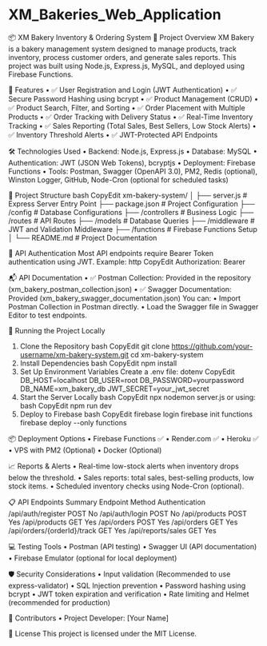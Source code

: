 # XM_Bakeries_Web_Application
📦 XM Bakery Inventory & Ordering System
🥖 Project Overview
XM Bakery is a bakery management system designed to manage products, track inventory, process customer orders, and generate sales reports.
This project was built using Node.js, Express.js, MySQL, and deployed using Firebase Functions.

🚀 Features
•	✅ User Registration and Login (JWT Authentication)
•	✅ Secure Password Hashing using bcrypt
•	✅ Product Management (CRUD)
•	✅ Product Search, Filter, and Sorting
•	✅ Order Placement with Multiple Products
•	✅ Order Tracking with Delivery Status
•	✅ Real-Time Inventory Tracking
•	✅ Sales Reporting (Total Sales, Best Sellers, Low Stock Alerts)
•	✅ Inventory Threshold Alerts
•	✅ JWT-Protected API Endpoints

🛠️ Technologies Used
•	Backend: Node.js, Express.js
•	Database: MySQL
•	Authentication: JWT (JSON Web Tokens), bcryptjs
•	Deployment: Firebase Functions
•	Tools: Postman, Swagger (OpenAPI 3.0), PM2, Redis (optional), Winston Logger, GitHub, Node-Cron (optional for scheduled tasks)

📂 Project Structure
bash
CopyEdit
xm-bakery-system/
│
├── server.js               # Express Server Entry Point
├── package.json            # Project Configuration
├── /config                 # Database Configurations
├── /controllers            # Business Logic
├── /routes                 # API Routes
├── /models                 # Database Queries
├── /middleware             # JWT and Validation Middleware
├── /functions              # Firebase Functions Setup
│
└── README.md               # Project Documentation

🔐 API Authentication
Most API endpoints require Bearer Token authentication using JWT.
Example:
http
CopyEdit
Authorization: Bearer <your-jwt-token>

📬 API Documentation
•	✅ Postman Collection: Provided in the repository (xm_bakery_postman_collection.json)
•	✅ Swagger Documentation: Provided (xm_bakery_swagger_documentation.json)
You can:
•	Import Postman Collection in Postman directly.
•	Load the Swagger file in Swagger Editor to test endpoints.

🧪 Running the Project Locally
1. Clone the Repository
bash
CopyEdit
git clone https://github.com/your-username/xm-bakery-system.git
cd xm-bakery-system
2. Install Dependencies
bash
CopyEdit
npm install
3. Set Up Environment Variables
Create a .env file:
dotenv
CopyEdit
DB_HOST=localhost
DB_USER=root
DB_PASSWORD=yourpassword
DB_NAME=xm_bakery_db
JWT_SECRET=your_jwt_secret
4. Start the Server Locally
bash
CopyEdit
npx nodemon server.js
or using:
bash
CopyEdit
npm run dev
5. Deploy to Firebase
bash
CopyEdit
firebase login
firebase init functions
firebase deploy --only functions

📦 Deployment Options
•	Firebase Functions ✅
•	Render.com ✅
•	Heroku ✅
•	VPS with PM2 (Optional)
•	Docker (Optional)

📈 Reports & Alerts
•	Real-time low-stock alerts when inventory drops below the threshold.
•	Sales reports: total sales, best-selling products, low stock items.
•	Scheduled inventory checks using Node-Cron (optional).

📋 API Endpoints Summary
Endpoint	Method	Authentication
/api/auth/register	POST	No
/api/auth/login	POST	No
/api/products	POST	Yes
/api/products	GET	Yes
/api/orders	POST	Yes
/api/orders	GET	Yes
/api/orders/{orderId}/track	GET	Yes
/api/reports/sales	GET	Yes

💻 Testing Tools
•	Postman (API testing)
•	Swagger UI (API documentation)
•	Firebase Emulator (optional for local deployment)

🛡️ Security Considerations
•	Input validation (Recommended to use express-validator)
•	SQL Injection prevention
•	Password hashing using bcrypt
•	JWT token expiration and verification
•	Rate limiting and Helmet (recommended for production)

👥 Contributors
•	Project Developer: [Your Name]

📜 License
This project is licensed under the MIT License.

